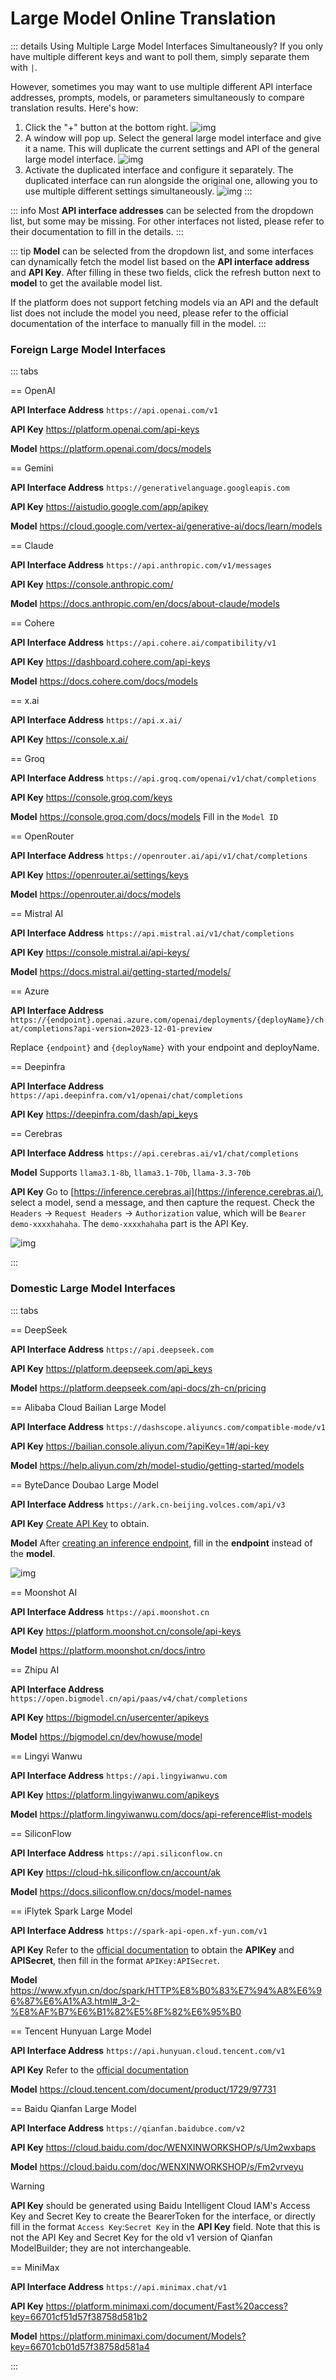 # Large Model Online Translation

::: details Using Multiple Large Model Interfaces Simultaneously?
If you only have multiple different keys and want to poll them, simply separate them with `|`.

However, sometimes you may want to use multiple different API interface addresses, prompts, models, or parameters simultaneously to compare translation results. Here's how:

1. Click the "+" button at the bottom right.
   ![img](https://image.lunatranslator.org/zh/damoxing/extraapi1.png)
2. A window will pop up. Select the general large model interface and give it a name. This will duplicate the current settings and API of the general large model interface.
   ![img](https://image.lunatranslator.org/zh/damoxing/extraapi2.png)
3. Activate the duplicated interface and configure it separately. The duplicated interface can run alongside the original one, allowing you to use multiple different settings simultaneously.
   ![img](https://image.lunatranslator.org/zh/damoxing/extraapi3.png)
:::

::: info
Most **API interface addresses** can be selected from the dropdown list, but some may be missing. For other interfaces not listed, please refer to their documentation to fill in the details.
:::

::: tip
**Model** can be selected from the dropdown list, and some interfaces can dynamically fetch the model list based on the **API interface address** and **API Key**. After filling in these two fields, click the refresh button next to **model** to get the available model list.

If the platform does not support fetching models via an API and the default list does not include the model you need, please refer to the official documentation of the interface to manually fill in the model.
:::

### Foreign Large Model Interfaces

::: tabs

== OpenAI

**API Interface Address** `https://api.openai.com/v1`

**API Key** https://platform.openai.com/api-keys

**Model** https://platform.openai.com/docs/models

== Gemini

**API Interface Address** `https://generativelanguage.googleapis.com`

**API Key** https://aistudio.google.com/app/apikey

**Model** https://cloud.google.com/vertex-ai/generative-ai/docs/learn/models

== Claude

**API Interface Address** `https://api.anthropic.com/v1/messages`

**API Key** https://console.anthropic.com/

**Model** https://docs.anthropic.com/en/docs/about-claude/models

== Cohere

**API Interface Address** `https://api.cohere.ai/compatibility/v1`

**API Key** https://dashboard.cohere.com/api-keys

**Model** https://docs.cohere.com/docs/models

== x.ai

**API Interface Address** `https://api.x.ai/`

**API Key** https://console.x.ai/

== Groq

**API Interface Address** `https://api.groq.com/openai/v1/chat/completions`

**API Key** https://console.groq.com/keys

**Model** https://console.groq.com/docs/models Fill in the `Model ID`

== OpenRouter

**API Interface Address** `https://openrouter.ai/api/v1/chat/completions`

**API Key** https://openrouter.ai/settings/keys

**Model** https://openrouter.ai/docs/models

== Mistral AI

**API Interface Address** `https://api.mistral.ai/v1/chat/completions`

**API Key** https://console.mistral.ai/api-keys/

**Model** https://docs.mistral.ai/getting-started/models/

== Azure

**API Interface Address** `https://{endpoint}.openai.azure.com/openai/deployments/{deployName}/chat/completions?api-version=2023-12-01-preview`

Replace `{endpoint}` and `{deployName}` with your endpoint and deployName.

== Deepinfra

**API Interface Address** `https://api.deepinfra.com/v1/openai/chat/completions`

**API Key** https://deepinfra.com/dash/api_keys

== Cerebras

**API Interface Address** `https://api.cerebras.ai/v1/chat/completions`

**Model** Supports `llama3.1-8b`, `llama3.1-70b`, `llama-3.3-70b`

**API Key** Go to [https://inference.cerebras.ai](https://inference.cerebras.ai/), select a model, send a message, and then capture the request. Check the `Headers` -> `Request Headers` -> `Authorization` value, which will be `Bearer demo-xxxxhahaha`. The `demo-xxxxhahaha` part is the API Key.

![img](https://image.lunatranslator.org/zh/damoxing/cerebras.png)

:::

### Domestic Large Model Interfaces

::: tabs

== DeepSeek

**API Interface Address** `https://api.deepseek.com`

**API Key** https://platform.deepseek.com/api_keys

**Model** https://platform.deepseek.com/api-docs/zh-cn/pricing

== Alibaba Cloud Bailian Large Model

**API Interface Address** `https://dashscope.aliyuncs.com/compatible-mode/v1`

**API Key** https://bailian.console.aliyun.com/?apiKey=1#/api-key

**Model** https://help.aliyun.com/zh/model-studio/getting-started/models

== ByteDance Doubao Large Model

**API Interface Address** `https://ark.cn-beijing.volces.com/api/v3`

**API Key** [Create API Key](https://console.volcengine.com/ark/region:ark+cn-beijing/apiKey?apikey=%7B%7D) to obtain.

**Model** After [creating an inference endpoint](https://console.volcengine.com/ark/region:ark+cn-beijing/endpoint?current=1&pageSize=10), fill in the **endpoint** instead of the **model**.

![img](https://image.lunatranslator.org/zh/damoxing/doubao.png)

== Moonshot AI

**API Interface Address** `https://api.moonshot.cn`

**API Key** https://platform.moonshot.cn/console/api-keys

**Model** https://platform.moonshot.cn/docs/intro

== Zhipu AI

**API Interface Address** `https://open.bigmodel.cn/api/paas/v4/chat/completions`

**API Key** https://bigmodel.cn/usercenter/apikeys

**Model** https://bigmodel.cn/dev/howuse/model

== Lingyi Wanwu

**API Interface Address** `https://api.lingyiwanwu.com`

**API Key** https://platform.lingyiwanwu.com/apikeys

**Model** https://platform.lingyiwanwu.com/docs/api-reference#list-models

== SiliconFlow

**API Interface Address** `https://api.siliconflow.cn`

**API Key** https://cloud-hk.siliconflow.cn/account/ak

**Model** https://docs.siliconflow.cn/docs/model-names

== iFlytek Spark Large Model

**API Interface Address** `https://spark-api-open.xf-yun.com/v1`

**API Key** Refer to the [official documentation](https://www.xfyun.cn/doc/spark/HTTP%E8%B0%83%E7%94%A8%E6%96%87%E6%A1%A3.html#_3-%E8%AF%B7%E6%B1%82%E8%AF%B4%E6%98%8E) to obtain the **APIKey** and **APISecret**, then fill in the format `APIKey:APISecret`.

**Model** https://www.xfyun.cn/doc/spark/HTTP%E8%B0%83%E7%94%A8%E6%96%87%E6%A1%A3.html#_3-2-%E8%AF%B7%E6%B1%82%E5%8F%82%E6%95%B0

== Tencent Hunyuan Large Model

**API Interface Address** `https://api.hunyuan.cloud.tencent.com/v1`

**API Key** Refer to the [official documentation](https://cloud.tencent.com/document/product/1729/111008)

**Model** https://cloud.tencent.com/document/product/1729/97731

== Baidu Qianfan Large Model

**API Interface Address** `https://qianfan.baidubce.com/v2`

**API Key** https://cloud.baidu.com/doc/WENXINWORKSHOP/s/Um2wxbaps

**Model** https://cloud.baidu.com/doc/WENXINWORKSHOP/s/Fm2vrveyu

>[!WARNING]
>**API Key** should be generated using Baidu Intelligent Cloud IAM's Access Key and Secret Key to create the BearerToken for the interface, or directly fill in the format `Access Key`:`Secret Key` in the **API Key** field. Note that this is not the API Key and Secret Key for the old v1 version of Qianfan ModelBuilder; they are not interchangeable.

== MiniMax

**API Interface Address** `https://api.minimax.chat/v1`

**API Key** https://platform.minimaxi.com/document/Fast%20access?key=66701cf51d57f38758d581b2

**Model** https://platform.minimaxi.com/document/Models?key=66701cb01d57f38758d581a4

:::